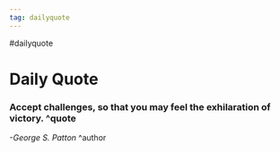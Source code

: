 ```yaml
---
tag: dailyquote
---
```


#dailyquote

# Daily Quote

### Accept challenges, so that you may feel the exhilaration of victory. ^quote
*-George S. Patton* ^author
